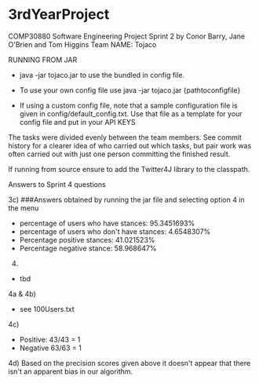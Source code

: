 # 3rdYearProject
COMP30880 Software Engineering Project Sprint 2 by Conor Barry, Jane O'Brien and Tom Higgins
Team NAME: Tojaco

RUNNING FROM JAR

- java -jar tojaco.jar to use the bundled in config file.
- To use your own config file use java -jar tojaco.jar {pathtoconfigfile}

- If using a custom config file, note that a sample configuration file is given in config/default_config.txt. Use that file as a template for your config file
  and put in your API KEYS

The tasks were divided evenly between the team members. See commit history for a clearer idea of who carried out which tasks, but pair work was often carried out with just one person committing the finished result.

If running from source ensure to add the Twitter4J library to the classpath.

Answers to Sprint 4 questions 

3c)
###Answers obtained by running the jar file and selecting option 4 in the menu
- percentage of users who have stances: 95.3451693%
- percentage of users who don't have stances: 4.6548307%
- Percentage positive stances: 41.021523%
- Percentage negative stance: 58.968647%
4) 
- tbd

4a & 4b) 
- see 100Users.txt

4c) 
- Positive: 43/43 = 1
- Negative 63/63 = 1


4d) Based on the precision scores given above it doesn't appear that there isn't an apparent bias in our algorithm. 